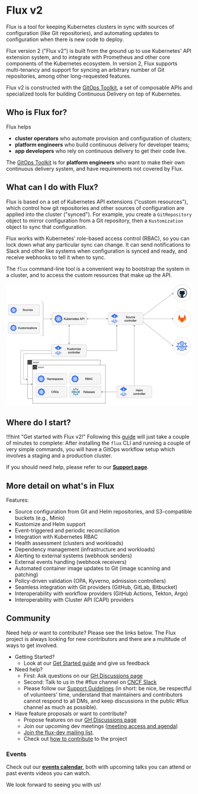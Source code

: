 # Flux v2

Flux is a tool for keeping Kubernetes clusters in sync with sources of
configuration (like Git repositories), and automating updates to
configuration when there is new code to deploy.

Flux version 2 ("Flux v2") is built from the ground up to use Kubernetes'
API extension system, and to integrate with Prometheus and other core
components of the Kubernetes ecosystem. In version 2, Flux supports
multi-tenancy and support for syncing an arbitrary number of Git
repositories, among other long-requested features.

Flux v2 is constructed with the [GitOps Toolkit](components/index.md),
a set of composable APIs and specialized tools for building Continuous
Delivery on top of Kubernetes.

## Who is Flux for?

Flux helps

- **cluster operators** who automate provision and configuration of clusters;
- **platform engineers** who build continuous delivery for developer teams;
- **app developers** who rely on continuous delivery to get their code live.

The [GitOps Toolkit](components/index.md) is for **platform
engineers** who want to make their own continuous delivery system, and
have requirements not covered by Flux.

## What can I do with Flux?

Flux is based on a set of Kubernetes API extensions ("custom
resources"), which control how git repositories and other sources of
configuration are applied into the cluster ("synced").
For example, you create a `GitRepository` object to mirror
configuration from a Git repository, then a `Kustomization` object to
sync that configuration.

Flux works with Kubernetes' role-based access control (RBAC), so you
can lock down what any particular sync can change. It can send
notifications to Slack and other like systems when configuration is
synced and ready, and receive webhooks to tell it when to sync.

The `flux` command-line tool is a convenient way to bootstrap the
system in a cluster, and to access the custom resources that make up
the API.

![overview](diagrams/gitops-toolkit.png)

## Where do I start?

!!!hint "Get started with Flux v2!"
    Following this [guide](get-started/index.md) will just take a couple of minutes to complete:
    After installing the `flux` CLI and running a couple of very simple commands,
    you will have a GitOps workflow setup which involves a staging and a production cluster.

If you should need help, please refer to our **[Support page](https://fluxcd.io/support/)**.

## More detail on what's in Flux

Features:

- Source configuration from Git and Helm repositories, and
  S3-compatible buckets (e.g., Minio)
- Kustomize and Helm support
- Event-triggered and periodic reconciliation
- Integration with Kubernetes RBAC
- Health assessment (clusters and workloads)
- Dependency management (infrastructure and workloads)
- Alerting to external systems (webhook senders)
- External events handling (webhook receivers)
- Automated container image updates to Git (image scanning and patching)
- Policy-driven validation (OPA, Kyverno, admission controllers)
- Seamless integration with Git providers (GitHub, GitLab, Bitbucket)
- Interoperability with workflow providers (GitHub Actions, Tekton, Argo)
- Interoperability with Cluster API (CAPI) providers

## Community

Need help or want to contribute? Please see the links below. The Flux project is always looking for
new contributors and there are a multitude of ways to get involved.

- Getting Started?
    - Look at our [Get Started guide](https://toolkit.fluxcd.io/get-started/) and give us feedback
- Need help?
    - First: Ask questions on our [GH Discussions page](https://github.com/fluxcd/flux2/discussions)
    - Second: Talk to us in the #flux channel on [CNCF Slack](https://slack.cncf.io/)
    - Please follow our [Support Guidelines](https://fluxcd.io/support/)
      (in short: be nice, be respectful of volunteers' time, understand that maintainers and
      contributors cannot respond to all DMs, and keep discussions in the public #flux channel as much as possible).
- Have feature proposals or want to contribute?
    - Propose features on our [GH Discussions page](https://github.com/fluxcd/flux2/discussions)
    - Join our upcoming dev meetings ([meeting access and agenda](https://docs.google.com/document/d/1l_M0om0qUEN_NNiGgpqJ2tvsF2iioHkaARDeh6b70B0/view))
    - [Join the flux-dev mailing list](https://lists.cncf.io/g/cncf-flux-dev).
    - Check out [how to contribute](contributing/index.md) to the project

### Events

Check out our **[events calendar](https://fluxcd.io/community/#talks)**,
both with upcoming talks you can attend or past events videos you can watch.

We look forward to seeing you with us!
